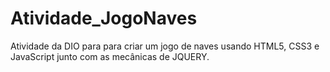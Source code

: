 # Atividade_JogoNaves
Atividade da DIO para para criar um jogo de naves usando HTML5, CSS3 e JavaScript junto com as mecânicas de JQUERY. 
